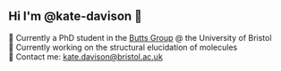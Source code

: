 ## Hi I'm @kate-davison 👋


 🪩 Currently a PhD student in the [Butts Group](https://buttsresearchgroup.wordpress.com/group-members/) @ the University of Bristol<br/>
 🌱 Currently working on the structural elucidation of molecules<br/>
 🙂 Contact me: kate.davison@bristol.ac.uk<br/>
